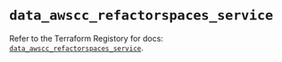 # `data_awscc_refactorspaces_service`

Refer to the Terraform Registory for docs: [`data_awscc_refactorspaces_service`](https://registry.terraform.io/providers/hashicorp/awscc/0.70.0/docs/data-sources/refactorspaces_service).
